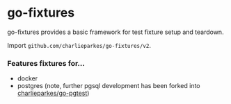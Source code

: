 # go-fixtures

go-fixtures provides a basic framework for test fixture setup and teardown.

Import `github.com/charlieparkes/go-fixtures/v2`.

### Features fixtures for...
* docker
* postgres (note, further pgsql development has been forked into [charlieparkes/go-pgtest](https://github.com/charlieparkes/go-pgtest))
